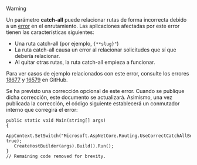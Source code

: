 > [!WARNING]
> Un parámetro **catch-all** puede relacionar rutas de forma incorrecta debido a un [error](https://github.com/dotnet/aspnetcore/issues/18677) en el enrutamiento. Las aplicaciones afectadas por este error tienen las características siguientes:
>
> * Una ruta catch-all (por ejemplo, `{**slug}"`)
> * La ruta catch-all causa un error al relacionar solicitudes que sí que debería relacionar.
> * Al quitar otras rutas, la ruta catch-all empieza a funcionar.
>
> Para ver casos de ejemplo relacionados con este error, consulte los errores [18677](https://github.com/dotnet/aspnetcore/issues/18677) y [16579](https://github.com/dotnet/aspnetcore/issues/16579) en GitHub.
>
> Se ha previsto una corrección opcional de este error. Cuando se publique dicha corrección, este documento se actualizará. Asimismo, una vez publicada la corrección, el código siguiente establecerá un conmutador interno que corregirá el error:
>
>```
>public static void Main(string[] args)
>{
>    AppContext.SetSwitch("Microsoft.AspNetCore.Routing.UseCorrectCatchAllBehavior", true);
>    CreateHostBuilder(args).Build().Run();
>}
>// Remaining code removed for brevity.
>```